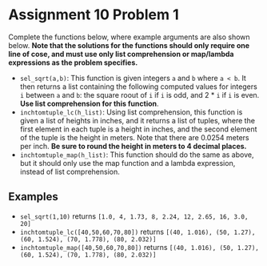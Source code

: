 # Assignment 10 Problem 1

Complete the functions below, where example arguments are also shown below. **Note that the solutions for the functions should only require one line of cose, and must use only list comprehension or map/lambda expressions as the problem specifies.**  

- `sel_sqrt(a,b)`: This function is given integers `a` and `b` where `a < b`. It then returns a list containing the following computed values for integers `i` between `a` and `b`: the square roout of `i` if `i` is odd, and 2 * `i` if `i` is even. **Use list comprehension for this function**.  
- `inchtomtuple_lc(h_list)`: Using list comprehension, this function is given a list of heights in inches, and it returns a list of tuples, where the first element in each tuple is a height in inches, and the second element of the tuple is the height in meters. Note that there are 0.0254 meters per inch. **Be sure to round the height in meters to 4 decimal places.**  
- `inchtomtuple_map(h_list)`: This function should do the same as above, but it should only use the map function and a lambda expression, instead of list comprehension.  

## Examples

- `sel_sqrt(1,10)` returns `[1.0, 4, 1.73, 8, 2.24, 12, 2.65, 16, 3.0, 20]`  
- `inchtomtuple_lc([40,50,60,70,80])` returns `[(40, 1.016), (50, 1.27), (60, 1.524), (70, 1.778), (80, 2.032)]`
- `inchtomtuple_map([40,50,60,70,80])` returns `[(40, 1.016), (50, 1.27), (60, 1.524), (70, 1.778), (80, 2.032)]`